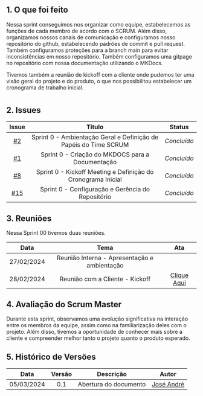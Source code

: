 ## 1. O que foi feito

Nessa sprint conseguimos nos organizar como equipe, estabelecemos as funções de cada membro de acordo com o SCRUM. Além disso, organizamos nossos canais de comunicação e configuramos nosso repositório do github, estabelecendo padrões de commit e pull request. Também configuramos proteções para a branch main para evitar inconsistências em nosso repositório. Também configuramos uma gitpage no repositório com nossa documentação utilizando o MKDocs.

Tivemos também a reunião de kickoff com a cliente onde pudemos ter uma visão geral do projeto e do produto, o que nos possibilitou estabelecer um cronograma de trabalho inicial.

#

## 2. Issues 

|                            Issue                             |              Título               |                    Status                     |
| :----------------------------------------------------------: | :-------------------------------: | :-------------------------------------------------: |
| [#2](https://github.com/ResidenciaTICBrisa/T2G7-Revista-Darcy/issues/2) |  Sprint 0 - Ambientação Geral e Definição de Papéis do Time SCRUM   | _Concluído_ |
| [#1](https://github.com/ResidenciaTICBrisa/T2G7-Revista-Darcy/issues/1) | Sprint 0 - Criação do MKDOCS para a Documentação | _Concluído_ |
| [#8](https://github.com/ResidenciaTICBrisa/T2G7-Revista-Darcy/issues/8) | Sprint 0 - Kickoff Meeting e Definição do Cronograma Inicial |  _Concluído_|
| [#15](https://github.com/ResidenciaTICBrisa/T2G7-Revista-Darcy/issues/15) | Sprint 0 - Configuração e Gerência do Repositório |  _Concluído_|

## 3. Reuniões

Nessa Sprint 00 tivemos duas reuniões.  

| Data       | Tema | Ata                                
| :--------: | :----: | :--------------------:                   
| 27/02/2024 |  Reunião Interna - Apresentação e ambientação   | 
| 28/02/2024 | Reunião com a Cliente - Kickoff  | [Clique Aqui](https://residenciaticbrisa.github.io/T2G7-Revista-Darcy/atas/equipe_cliente/ata01)                     

## 4. Avaliação do Scrum Master

Durante esta sprint, observamos uma evolução significativa na interação entre os membros da equipe, assim como na familiarização deles com o projeto. Além disso, tivemos a oportunidade de conhecer mais sobre a cliente e compreender melhor tanto o projeto quanto o produto esperado.

## 5. Histórico de Versões

| Data       | Versão | Descrição                                 | Autor             |
| :--------: | :----: | :--------------------:                    | :---------------: |
| 05/03/2024 |  0.1   | Abertura do documento                     | [José André](https://github.com/joseandre25) |